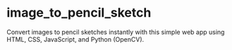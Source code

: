 # image_to_pencil_sketch
Convert images to pencil sketches instantly with this simple web app using HTML, CSS, JavaScript, and Python (OpenCV).
